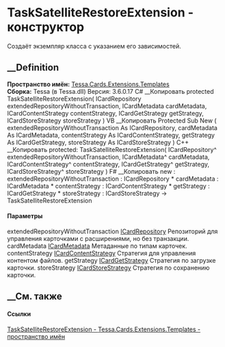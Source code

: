 # TaskSatelliteRestoreExtension - конструктор
Создаёт экземпляр класса с указанием его зависимостей.
## __Definition
 **Пространство имён:**
[Tessa.Cards.Extensions.Templates](N_Tessa_Cards_Extensions_Templates.htm)  
 **Сборка:** Tessa (в Tessa.dll) Версия: 3.6.0.17
C# __Копировать
     protected TaskSatelliteRestoreExtension(
    	ICardRepository extendedRepositoryWithoutTransaction,
    	ICardMetadata cardMetadata,
    	ICardContentStrategy contentStrategy,
    	ICardGetStrategy getStrategy,
    	ICardStoreStrategy storeStrategy
    )
VB __Копировать
     Protected Sub New ( 
    	extendedRepositoryWithoutTransaction As ICardRepository,
    	cardMetadata As ICardMetadata,
    	contentStrategy As ICardContentStrategy,
    	getStrategy As ICardGetStrategy,
    	storeStrategy As ICardStoreStrategy
    )
C++ __Копировать
     protected:
    TaskSatelliteRestoreExtension(
    	ICardRepository^ extendedRepositoryWithoutTransaction, 
    	ICardMetadata^ cardMetadata, 
    	ICardContentStrategy^ contentStrategy, 
    	ICardGetStrategy^ getStrategy, 
    	ICardStoreStrategy^ storeStrategy
    )
F# __Копировать
     new : 
            extendedRepositoryWithoutTransaction : ICardRepository * 
            cardMetadata : ICardMetadata * 
            contentStrategy : ICardContentStrategy * 
            getStrategy : ICardGetStrategy * 
            storeStrategy : ICardStoreStrategy -> TaskSatelliteRestoreExtension
#### Параметры
extendedRepositoryWithoutTransaction
[ICardRepository](T_Tessa_Cards_ICardRepository.htm)
     Репозиторий для управления карточками с расширениями, но без транзакции. 
cardMetadata [ICardMetadata](T_Tessa_Cards_ICardMetadata.htm)
    Метаданные по типам карточек.
contentStrategy
[ICardContentStrategy](T_Tessa_Cards_ComponentModel_ICardContentStrategy.htm)
    Стратегия для управления контентом файлов.
getStrategy
[ICardGetStrategy](T_Tessa_Cards_ComponentModel_ICardGetStrategy.htm)
    Стратегия по загрузке карточки.
storeStrategy
[ICardStoreStrategy](T_Tessa_Cards_ComponentModel_ICardStoreStrategy.htm)
    Стратегия по сохранению карточки.
##  __См. также
#### Ссылки
[TaskSatelliteRestoreExtension -
](T_Tessa_Cards_Extensions_Templates_TaskSatelliteRestoreExtension.htm)
[Tessa.Cards.Extensions.Templates - пространство
имён](N_Tessa_Cards_Extensions_Templates.htm)
